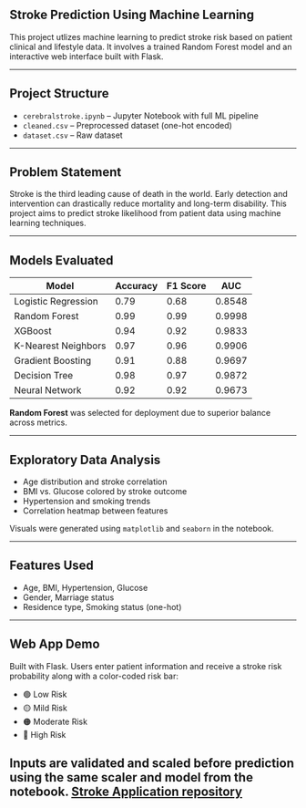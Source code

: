 ## Stroke Prediction Using Machine Learning

This project utlizes machine learning to predict stroke risk based on patient clinical and lifestyle data. It involves a trained Random Forest model and an interactive web interface built with Flask.

---

## Project Structure

- `cerebralstroke.ipynb` – Jupyter Notebook with full ML pipeline
- `cleaned.csv` – Preprocessed dataset (one-hot encoded)
- `dataset.csv` – Raw dataset

---

## Problem Statement

Stroke is the third leading cause of death in the world. Early detection and intervention can drastically reduce mortality and long-term disability. This project aims to predict stroke likelihood from patient data using machine learning techniques.

---

## Models Evaluated

| Model               | Accuracy | F1 Score | AUC    |
|---------------------|----------|----------|--------|
| Logistic Regression | 0.79     | 0.68     | 0.8548 |
| Random Forest       | 0.99     | 0.99     | 0.9998 |
| XGBoost             | 0.94     | 0.92     | 0.9833 |
| K-Nearest Neighbors | 0.97     | 0.96     | 0.9906 |
| Gradient Boosting   | 0.91     | 0.88     | 0.9697 |
| Decision Tree       | 0.98     | 0.97     | 0.9872 |
| Neural Network      | 0.92     | 0.92     | 0.9673 |

**Random Forest** was selected for deployment due to superior balance across metrics.

---

## Exploratory Data Analysis

- Age distribution and stroke correlation
- BMI vs. Glucose colored by stroke outcome
- Hypertension and smoking trends
- Correlation heatmap between features

Visuals were generated using `matplotlib` and `seaborn` in the notebook.

---

## Features Used

- Age, BMI, Hypertension, Glucose
- Gender, Marriage status
- Residence type, Smoking status (one-hot)

---

## Web App Demo

Built with Flask. Users enter patient information and receive a stroke risk probability along with a color-coded risk bar:

- 🟢 Low Risk
- 🟡 Mild Risk
- 🟠 Moderate Risk
- 🔴 High Risk

Inputs are validated and scaled before prediction using the same scaler and model from the notebook.
[Stroke Application repository](https://github.com/BrandyRumRum/Stroke-Application)
---
